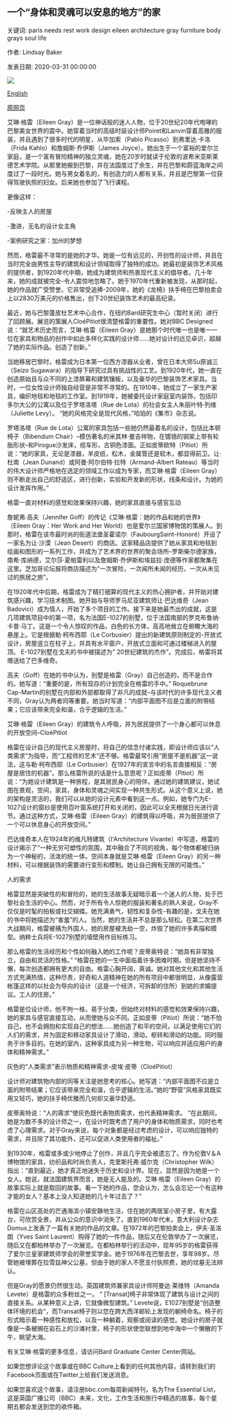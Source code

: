 ## 一个“身体和灵魂可以安息的地方”的家

关键词: paris needs rest work design eileen architecture gray furniture body grays soul life

作者: Lindsay Baker

发表日期: 2020-03-31 00:00:00

![](https://ichef.bbci.co.uk/wwfeatures/live/624_351/images/live/p0/88/9r/p0889rrz.jpg)

[English](A%20home%20%E2%80%98where%20body%20and%20soul%20can%20rest%E2%80%99.md)

[原网页](https://www.bbc.com/culture/story/20200331-designer-eileen-grays-home-where-body-and-soul-can-rest)

艾琳·格雷（Eileen Gray）是一位神话般的迷人人物，位于20世纪20年代咆哮的巴黎美女世界的震中。她穿着当时的高级时装设计师Poiret和Lanvin穿着高雅的服装，并且遇到了很多时代的明星，从毕加索（Pablo Picasso）到弗里达·卡洛（Frida Kahlo）和詹姆斯·乔伊斯（James Joyce）。她出生于一个富裕的爱尔兰家庭，是一个富有冒险精神的独立灵魂，她在20岁时就读于伦敦的波希米亚斯莱德艺术学院。从那里她搬到巴黎，并在法国度过了余生，并在巴黎和蔚蓝海岸之间度过了一段时光。她与男女着名的，有创造力的人都有关系，并且是巴黎第一位获得驾驶执照的妇女。后来她也参加了飞行课程。

更像这样：

-反映主人的房屋

-激进，无名的设计女主角

-案例研究之家：加州的梦想

然而，格雷最不寻常的是她的才华。她是一位有远见的，开创性的设计师，并且在当时完全由男性主导的建筑和设计领域取得了独特的成功。她最初是装饰艺术风格的提供者，到1920年代中期，她成为建筑师和热衷现代主义的倡导者。几十年来，她的成就被完全-令人震惊地忽略了。她于1970年代重新被发现，从那时起，她的作品就广受赞誉。它非常受追捧-2009年，她的《龙椅》扶手椅在巴黎拍卖会上以2830万美元的价格售出，创下20世纪装饰艺术的最高纪录。

最近，她与巴黎蓬皮杜艺术中心合作，在纽约Bard研究生中心（暂时关闭）进行了回顾展。展览的策展人CloéPitiot很清楚格雷的重要性。她对BBC Designed说：“就艺术历史而言，艾琳·格雷（Eileen Gray）是她那个时代唯一也是唯一一位在家具和物品的创作中如此多样化实践的设计师……她对设计的远见卓识，超越了她的实际作品。创造了创新。”

当她移居巴黎时，格雷成为日本第一位西方漆器从业者，曾在日本大师Su原诚三（Seizo Sugawara）的指导下研究过具有挑战性的工艺。到1920年代，她一直在创造原始且与众不同的上漆屏幕和建筑镶板，以及豪华的巴黎装饰艺术家具。当时，一位女性设计师独自经营是非常不寻常的。在1910年，她成立了一家生产家具，编织地毯和地毯的工作室。到1919年，她被委托设计家庭室内装饰，包括印多尔大公的公寓以及位于罗塔洛塔（Rue de Lota）的社会女主人朱丽叶特·列维（Juliette Levy）。 “她的风格完全是现代风格，”哈珀的《集市》杂志说。

罗塔洛塔（Rue de Lota）公寓的家具包括一些她仍然最着名的设计，包括比本顿椅子（Bibendum Chair）–模仿著名的米其林·曼吉祥物，在镀铬的钢架上带有轮胎形状–和Pirogue沙发床，缆车形，古铜色漆面。正如皮蒂欧特（Pitiot）所说：“她的家具，无论是漆器，羊皮纸，松木，金属管还是软木，都显得前卫。让·杜南（Jean Dunand）或阿曼·阿尔伯特·拉特（Armand-Albert Rateau）等当时的伟大设计师严格地在选定的领域工作以成为专家，而艾琳·格雷（Eileen Gray）则不断走出自己的舒适区，进行创新，实验和开发新的形状，线条和设计。为她的设计发挥作用。”

格雷一直对材料的感觉和效果保持兴趣，她的家具直接与感官互动

詹妮弗·高夫（Jennifer Goff）的传记《艾琳·格雷：她的作品和她的世界》（Eileen Gray：Her Work and Her World）也是爱尔兰国家博物馆的策展人。到那时，格雷在该市最时尚的街道法堡圣霍诺尔（FaubourgSaint-Honoré）开设了一家名为让·沙漠（Jean Desert）的商店。这家精品店提供了她从家具和地毯到绘画和图形的一系列工作，并成为了艺术界的世界的聚会场所–罗斯柴尔德家族，南希·库纳德，艾尔莎·夏帕雷利以及詹姆​​斯·乔伊斯和埃兹拉·庞德等作家都聚集在这里。芝加哥论坛报将商店描述为“一次冒险，一次闻所未闻的经历，一次从未见过的旅居之旅”。

在1920年代中后期，格雷成为了精打细算的现代主义的热心拥护者，并开始对建筑感兴趣，学习技术制图。她开始与导师罗马尼亚建筑师让·巴达维奇（Jean Badovici）成为情人，开始了多个项目的工作。接下来是她最杰出的成就，这是几项建筑项目中的第一项，名为法国E-1027的别墅，位于法国南部的罗克布鲁纳·卡普·马丁。这是一个令人惊叹的作品，白色的长方体，高高地耸立在俯瞰大海的悬崖上。它是根据勒·柯布西耶（Le Corbusier）提出的新建筑原则制定的-开放式设计，房屋竖立在柱子上，并具有水平窗户，开放式立面和可通过楼梯进入的屋顶。 E-1027别墅在戈夫的书中被描述为“ 20世纪建筑的杰作”。完成后，格雷将其赠送给了巴多维奇。

高夫（Goff）在她的书中认为，别墅是格雷（Gray）自己创造的，而不是合作的。她写道：“重要的是，所有现存的计划完全在格雷的手中。” Roquebrune Cap-Martin的别墅在内部和外部都取得了非凡的成就–与该时代的许多现代主义者不同，Gray认为两者同等重要。她当时写道：“内部平面图不应是立面的附带结果；它应该带来完全和谐，合乎逻辑的生活。”

艾琳·格雷（Eileen Gray）的建筑令人呼吸，并为居民提供了一个身心都可以休息的开放空间–CloéPitiot

格雷在设计自己的现代主义房屋时，将自己的信念付诸实践，即设计师应该以“人类需求”为指导，而“工程师的艺术”还不够。格雷最常引用“房屋不是机器”这一说法，这与勒·柯布西耶（Le Corbusier）在1927年的宣言中的名言直接相反：“房屋是居住的机器”。那么格雷所说的话是什么意思呢？正如皮蒂（Pitiot）所说：“为她设计建筑是一种旅程，是其居民身心的陪伴。通过她的建筑建议，她试图在景观，空间，家具，身体和灵魂之间实现一种共生形式。从这个意义上说，她的架构是灵活的，我们可以从她的设计元素中看到这一点。例如，她专门为E-1027设计的窗纱是使用百叶窗系统打开和关闭的，因此可以全天根据日光进行调节。通过这种方式，艾琳·格雷（Eileen Gray）的建筑得以呼吸，并为居民提供了一个可以休息身心的开放空间。”

巴达维奇本人在1924年的维凡特建筑（I'Architecture Vivante）中写道，格雷的设计揭示了“一种无穷可塑性的氛围，其中融合了不同的视角，每个物体都被归纳为一个神秘的，活泼的统一体。空间本身就是艾琳·格雷（Eileen Gray）的另一种材料，可以根据装饰的需要进行变形和模制。她让自己拥有无限的可能性。”

人的需求

格雷显然是突破性的和冒险的，她的生活故事无疑暗示着一个迷人的人物，处于巴黎社会生活的中心。然而，对于所有令人惊艳的服装和著名的熟人来说，Gray不仅仅是时髦的拍板或社交蝴蝶。她充满勇气，韧性和复杂性-有趣的是，戈夫在她的书中将她描述为“害羞”的人。当然，她的生活并不总是那么轻松。在第二次世界大战期间，格雷被捕为外国人，她的房屋被洗劫一空，炸毁了她的许多素描和模型。纳粹士兵将E-1027别墅的墙壁用作目标练习。

那么格雷的生活经历和个性如何融入她的工作呢？皮蒂奥特说：“她具有非常独立，自由和灵活的性格。” “格雷在她的一生中面临着许多困难时期。但是她坚持不懈，每次创造都拥有更大的自由。格雷心胸开阔，真诚。她对其他文化和其他生活方式充满热情，这种尽责，好奇和人道精神在她的所有项目中都很明显，从像露营帐篷这样的以社会为导向的设计（这是一个经济，可拆卸的住所）到她的求婚提议。工人的住房。”

格雷是位设计师，他不拘一格，易于分类，但始终对材料的感觉和效果保持兴趣，她的家具与感官直接互动，从而使她与众不同。正如皮蒂（Pitiot）所说：“她不怕自己，也不会拥抱和实现自己的想法……她创造了和平的空间，以满足使用它们的人们的需求，并为固定和移动家具设计了滑动，滑动，枢转和滑动的功能。同时服务于许多目的。在她的室内，这种家具成为另一种生物，可以响应并适应用户的身体和精神需求。”

灰色的“人类需求”表示物质和精神需求–皮埃·皮蒂（CloéPitiot）

设计师对建筑物内部的同等关注是她思考的核心。她写道：“内部平面图不应是立面的附带结果；它应该带来完全和谐，合乎逻辑的生活。”她的“野营”风格家具既实用又轻巧，她的扶手椅优雅而几何却又豪华舒适。

皮蒂奥特说：“人的需求”使灰色既代表物质需求，也代表精神需求。 “在此期间，她是为数不多的设计师之一，在设计时既考虑了用户的身体和物质需求，同时也考虑了心理需求。对于Gray来说，每个对象都是经过考虑的设计，可以响应独特的需求，并且除了其功能外，还可以促进人类使用者的福祉。”

到1930年，格雷或多或少地停止了创作，并且几乎完全被遗忘了。作为伦敦V＆A博物馆的家具，纺织品和时尚负责人，克里斯托弗·威尔克（Christopher Wilk）指出：“直到最近，她才真正地迷失于历史和设计界。现在，显然是因为她是一个女人。她说，就法国建筑界而言，她是无人能及的。艾琳·格雷（Eileen Gray）的故事实际上就是取回的故事。看一下她的作品，您会认为，怎么会忘记一个有这种才能的女人？基本上没人知道她的几十年过去了？”

格雷在山区高处的芒通海滨小镇安静地生活，住在她的两居室小房子里，有大露台，可欣赏全景，并从公众的意识中消失了。直到1960年代末，意大利设计杂志Domus上发表了一篇有关她的作品的文章。在1972年的巴黎拍卖会上，伊夫·圣洛朗（Yves Saint Laurent）购得了她的一件作品，随后又在伦敦举办了一次展览，随后又在都柏林举办了一次展览。在都柏林举行的活动中，现年95岁的格雷获得了爱尔兰皇家建筑师学会的荣誉奖学金。她于1976年在巴黎去世，享年98岁。尽管她被埋葬在拉雪兹神父公墓，但由于她的家人不愿支付执照费，她的坟墓无法辨认。

但是Gray的愿景仍然很生动。英国建筑师兼家具设计师阿曼达·莱维特（Amanda Levete）是格雷的众多粉丝之一。 “ [Transat]椅子非常体现了建筑与设计之间的直接关系。从某种意义上讲，它就像微型建筑。” Levete说，E1027别墅是“创造整体环境的机会”，而Transat椅子则以您在跨大西洋邮轮上发现的躺椅命名。椅子的形式暗示着一种感性和放松，以及一种躺着，观察或阅读的感觉。她设计的房子就像是一条被搁在岩石上的沙滩衬里，椅子的形状使您联想到地中海中一个懒散的下午，眺望大海。

有关艾琳·格雷的更多信息，请访问Bard Graduate Center Center网站。

如果您想评论这个故事或在BBC Culture上看到的任何其他内容，请转到我们的Facebook页面或在Twitter上给我们发送消息。

如果您喜欢这个故事，请注册bbc.com每周新闻特刊，名为The Essential List，这是英国广播公司（BBC）未来，文化，工作生活和旅行中精选的故事，每个星期五都会发送到您的收件箱。